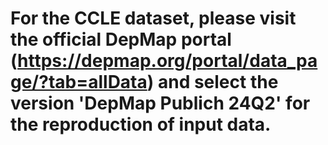 # For the CCLE dataset, please visit the official DepMap portal (https://depmap.org/portal/data_page/?tab=allData) and select the version 'DepMap Publich 24Q2' for the reproduction of input data.
